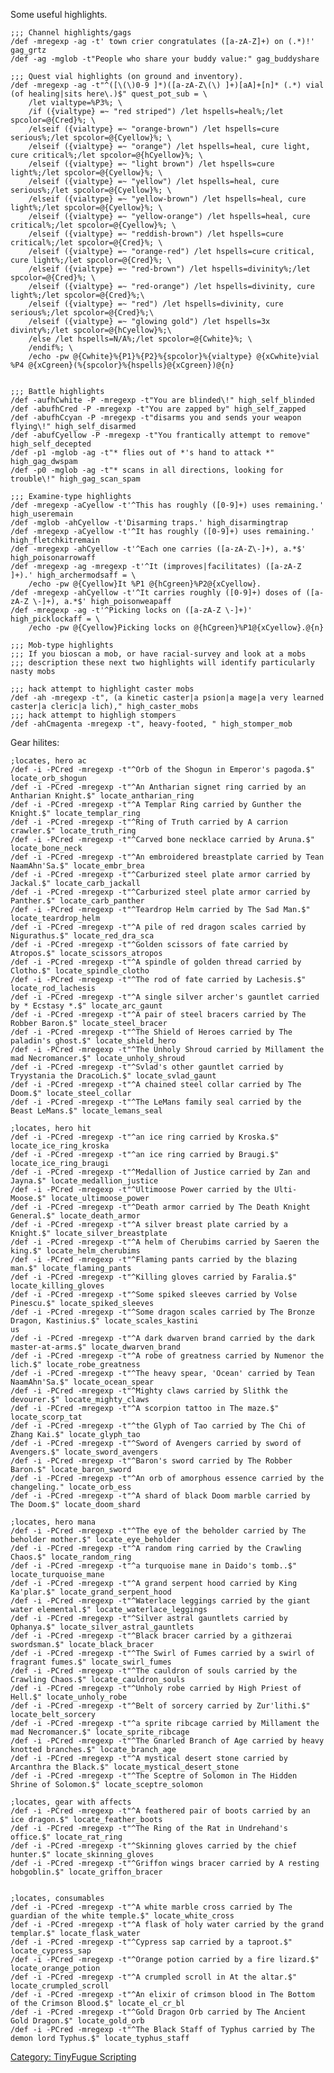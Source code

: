 Some useful highlights.

    ;;; Channel highlights/gags
    /def -mregexp -ag -t' town crier congratulates ([a-zA-Z]+) on (.*)!' gag_grtz
    /def -ag -mglob -t"People who share your buddy value:" gag_buddyshare

    ;;; Quest vial highlights (on ground and inventory).
    /def -mregexp -ag -t"^([\(\)0-9 ]*)([a-zA-Z\(\) ]+)[aA]+[n]* (.*) vial (of healing|sits here\.)$" quest_pot_sub = \
        /let vialtype=%P3%; \
        /if ({vialtype} =~ "red striped") /let hspells=heal%;/let spcolor=@{Cred}%; \
        /elseif ({vialtype} =~ "orange-brown") /let hspells=cure serious%;/let spcolor=@{Cyellow}%; \
        /elseif ({vialtype} =~ "orange") /let hspells=heal, cure light, cure critical%;/let spcolor=@{hCyellow}%; \
        /elseif ({vialtype} =~ "light brown") /let hspells=cure light%;/let spcolor=@{Cyellow}%; \
        /elseif ({vialtype} =~ "yellow") /let hspells=heal, cure serious%;/let spcolor=@{Cyellow}%; \
        /elseif ({vialtype} =~ "yellow-brown") /let hspells=heal, cure light%;/let spcolor=@{Cyellow}%; \
        /elseif ({vialtype} =~ "yellow-orange") /let hspells=heal, cure critical%;/let spcolor=@{Cyellow}%; \
        /elseif ({vialtype} =~ "reddish-brown") /let hspells=cure critical%;/let spcolor=@{Cred}%; \
        /elseif ({vialtype} =~ "orange-red") /let hspells=cure critical, cure light%;/let spcolor=@{Cred}%; \
        /elseif ({vialtype} =~ "red-brown") /let hspells=divinity%;/let spcolor=@{Cred}%; \
        /elseif ({vialtype} =~ "red-orange") /let hspells=divinity, cure light%;/let spcolor=@{Cred}%;\
        /elseif ({vialtype} =~ "red") /let hspells=divinity, cure serious%;/let spcolor=@{Cred}%;\
        /elseif ({vialtype} =~ "glowing gold") /let hspells=3x divinty%;/let spcolor=@{hCyellow}%;\
        /else /let hspells=N/A%;/let spcolor=@{Cwhite}%; \
        /endif%; \
        /echo -pw @{Cwhite}%{P1}%{P2}%{spcolor}%{vialtype} @{xCwhite}vial %P4 @{xCgreen}(%{spcolor}%{hspells}@{xCgreen})@{n}


    ;;; Battle highlights
    /def -aufhCwhite -P -mregexp -t"You are blinded\!" high_self_blinded
    /def -abufhCred -P -mregexp -t"You are zapped by" high_self_zapped
    /def -abufhCcyan -P -mregexp -t"disarms you and sends your weapon flying\!" high_self_disarmed
    /def -abufCyellow -P -mregexp -t"You frantically attempt to remove" high_self_decepted
    /def -p1 -mglob -ag -t"* flies out of *'s hand to attack *" high_gag_dwspam
    /def -p0 -mglob -ag -t"* scans in all directions, looking for trouble\!" high_gag_scan_spam

    ;;; Examine-type highlights
    /def -mregexp -aCyellow -t'^This has roughly ([0-9]+) uses remaining.' high_useremain
    /def -mglob -ahCyellow -t'Disarming traps.' high_disarmingtrap
    /def -mregexp -aCyellow -t'^It has roughly ([0-9]+) uses remaining.' high_fletchkitremain
    /def -mregexp -ahCyellow -t'^Each one carries ([a-zA-Z\-]+), a.*$' high_poisonarrowaff
    /def -mregexp -ag -mregexp -t'^It (improves|facilitates) ([a-zA-Z ]+).' high_archermodsaff = \
        /echo -pw @{Cyellow}It %P1 @{hCgreen}%P2@{xCyellow}.
    /def -mregexp -ahCyellow -t'^It carries roughly ([0-9]+) doses of ([a-zA-Z \-]+), a.*$' high_poisonweapaff
    /def -mregexp -ag -t'^Picking locks on ([a-zA-Z \-]+)' high_picklockaff = \
        /echo -pw @{Cyellow}Picking locks on @{hCgreen}%P1@{xCyellow}.@{n}

    ;;; Mob-type highlights
    ;;; If you bioscan a mob, or have racial-survey and look at a mobs 
    ;;; description these next two highlights will identify particularly nasty mobs

    ;;; hack attempt to highlight caster mobs
    /def -ah -mregexp -t", (a kinetic caster|a psion|a mage|a very learned caster|a cleric|a lich)," high_caster_mobs
    ;;; hack attempt to highligh stompers
    /def -ahCmagenta -mregexp -t", heavy-footed, " high_stomper_mob

Gear hilites:

    ;locates, hero ac
    /def -i -PCred -mregexp -t"^Orb of the Shogun in Emperor's pagoda.$" locate_orb_shogun
    /def -i -PCred -mregexp -t"^An Antharian signet ring carried by an Antharian Knight.$" locate_antharian_ring
    /def -i -PCred -mregexp -t"^A Templar Ring carried by Gunther the Knight.$" locate_templar_ring
    /def -i -PCred -mregexp -t"^Ring of Truth carried by A carrion crawler.$" locate_truth_ring
    /def -i -PCred -mregexp -t"^Carved bone necklace carried by Aruna.$" locate_bone_neck
    /def -i -PCred -mregexp -t"^An embroidered breastplate carried by Tean NaamAhn'Sa.$" locate_embr_brea
    /def -i -PCred -mregexp -t"^Carburized steel plate armor carried by Jackal.$" locate_carb_jackall
    /def -i -PCred -mregexp -t"^Carburized steel plate armor carried by Panther.$" locate_carb_panther
    /def -i -PCred -mregexp -t"^Teardrop Helm carried by The Sad Man.$" locate_teardrop_helm
    /def -i -PCred -mregexp -t"^A pile of red dragon scales carried by Nigurathus.$" locate_red_dra_sca
    /def -i -PCred -mregexp -t"^Golden scissors of fate carried by Atropos.$" locate_scissors_atropos
    /def -i -PCred -mregexp -t"^A spindle of golden thread carried by Clotho.$" locate_spindle_clotho
    /def -i -PCred -mregexp -t"^The rod of fate carried by Lachesis.$" locate_rod_lachesis
    /def -i -PCred -mregexp -t"^A single silver archer's gauntlet carried by * Ecstasy *.$" locate_arc_gaunt
    /def -i -PCred -mregexp -t"^A pair of steel bracers carried by The Robber Baron.$" locate_steel_bracer
    /def -i -PCred -mregexp -t"^The Shield of Heroes carried by The paladin's ghost.$" locate_shield_hero
    /def -i -PCred -mregexp -t"^The Unholy Shroud carried by Millament the mad Necromancer.$" locate_unholy_shroud
    /def -i -PCred -mregexp -t"^Svlad's other gauntlet carried by Tryystania the DracoLich.$" locate_svlad_gaunt
    /def -i -PCred -mregexp -t"^A chained steel collar carried by The Doom.$" locate_steel_collar
    /def -i -PCred -mregexp -t"^The LeMans family seal carried by the Beast LeMans.$" locate_lemans_seal

    ;locates, hero hit
    /def -i -PCred -mregexp -t"^an ice ring carried by Kroska.$" locate_ice_ring_kroska
    /def -i -PCred -mregexp -t"^an ice ring carried by Braugi.$" locate_ice_ring_braugi
    /def -i -PCred -mregexp -t"^Medallion of Justice carried by Zan and Jayna.$" locate_medallion_justice
    /def -i -PCred -mregexp -t"^Ultimoose Power carried by the Ulti-Moose.$" locate_ultimoose_power
    /def -i -PCred -mregexp -t"^Death armor carried by The Death Knight General.$" locate_death_armor
    /def -i -PCred -mregexp -t"^A silver breast plate carried by a Knight.$" locate_silver_breastplate
    /def -i -PCred -mregexp -t"^A helm of Cherubims carried by Saeren the king.$" locate_helm_cherubims
    /def -i -PCred -mregexp -t"^Flaming pants carried by the blazing man.$" locate_flaming_pants
    /def -i -PCred -mregexp -t"^Killing gloves carried by Faralia.$" locate_killing_gloves
    /def -i -PCred -mregexp -t"^Some spiked sleeves carried by Volse Pinescu.$" locate_spiked_sleeves
    /def -i -PCred -mregexp -t"^Some dragon scales carried by The Bronze Dragon, Kastinius.$" locate_scales_kastini
    us
    /def -i -PCred -mregexp -t"^A dark dwarven brand carried by the dark master-at-arms.$" locate_dwarven_brand
    /def -i -PCred -mregexp -t"^A robe of greatness carried by Numenor the lich.$" locate_robe_greatness
    /def -i -PCred -mregexp -t"^The heavy spear, 'Ocean' carried by Tean NaamAhn'Sa.$" locate_ocean_spear
    /def -i -PCred -mregexp -t"^Mighty claws carried by Slithk the devourer.$" locate_mighty_claws
    /def -i -PCred -mregexp -t"^A scorpion tattoo in The maze.$" locate_scorp_tat
    /def -i -PCred -mregexp -t"^the Glyph of Tao carried by The Chi of Zhang Kai.$" locate_glyph_tao
    /def -i -PCred -mregexp -t"^Sword of Avengers carried by sword of Avengers.$" locate_sword_avengers
    /def -i -PCred -mregexp -t"^Baron's sword carried by The Robber Baron.$" locate_baron_sword
    /def -i -PCred -mregexp -t"^An orb of amorphous essence carried by the changeling." locate_orb_ess
    /def -i -PCred -mregexp -t"^A shard of black Doom marble carried by The Doom.$" locate_doom_shard

    ;locates, hero mana
    /def -i -PCred -mregexp -t"^The eye of the beholder carried by The beholder mother.$" locate_eye_beholder
    /def -i -PCred -mregexp -t"^A random ring carried by the Crawling Chaos.$" locate_random_ring
    /def -i -PCred -mregexp -t"^a turquoise mane in Daido's tomb..$" locate_turquoise_mane
    /def -i -PCred -mregexp -t"^A grand serpent hood carried by King Ka'plar.$" locate_grand_serpent_hood
    /def -i -PCred -mregexp -t"^Waterlace leggings carried by the giant water elemental.$" locate_waterlace_leggings
    /def -i -PCred -mregexp -t"^Silver astral gauntlets carried by Ophanya.$" locate_silver_astral_gauntlets
    /def -i -PCred -mregexp -t"^Black bracer carried by a githzerai swordsman.$" locate_black_bracer
    /def -i -PCred -mregexp -t"^The Swirl of Fumes carried by a swirl of fragrant fumes.$" locate_swirl_fumes
    /def -i -PCred -mregexp -t"^The cauldron of souls carried by the Crawling Chaos.$" locate_cauldron_souls
    /def -i -PCred -mregexp -t"^Unholy robe carried by High Priest of Hell.$" locate_unholy_robe
    /def -i -PCred -mregexp -t"^Belt of sorcery carried by Zur'lithi.$" locate_belt_sorcery
    /def -i -PCred -mregexp -t"^a sprite ribcage carried by Millament the mad Necromancer.$" locate_sprite_ribcage
    /def -i -PCred -mregexp -t"^The Gnarled Branch of Age carried by heavy knotted branches.$" locate_branch_age
    /def -i -PCred -mregexp -t"^A mystical desert stone carried by Arcanthra the Black.$" locate_mystical_desert_stone
    /def -i -PCred -mregexp -t"^The Sceptre of Solomon in The Hidden Shrine of Solomon.$" locate_sceptre_solomon

    ;locates, gear with affects
    /def -i -PCred -mregexp -t"^A feathered pair of boots carried by an ice dragon.$" locate_feather_boots
    /def -i -PCred -mregexp -t"^The Ring of the Rat in Undrehand's office.$" locate_rat_ring
    /def -i -PCred -mregexp -t"^Skinning gloves carried by the chief hunter.$" locate_skinning_gloves
    /def -i -PCred -mregexp -t"^Griffon wings bracer carried by A resting hobgoblin.$" locate_griffon_bracer


    ;locates, consumables
    /def -i -PCred -mregexp -t"^A white marble cross carried by The guardian of the white temple.$" locate_white_cross
    /def -i -PCred -mregexp -t"^A flask of holy water carried by the grand templar.$" locate_flask_water
    /def -i -PCred -mregexp -t"^Cypress sap carried by a taproot.$" locate_cypress_sap
    /def -i -PCred -mregexp -t"^Orange potion carried by a fire lizard.$" locate_orange_potion
    /def -i -PCred -mregexp -t"^A crumpled scroll in At the altar.$" locate_crumpled_scroll
    /def -i -PCred -mregexp -t"^An elixir of crimson blood in The Bottom of the Crimson Blood.$" locate_el_cr_bl
    /def -i -PCred -mregexp -t"^Gold Dragon Orb carried by The Ancient Gold Dragon.$" locate_gold_orb
    /def -i -PCred -mregexp -t"^The Black Staff of Typhus carried by The demon lord Typhus.$" locate_typhus_staff

[Category: TinyFugue
Scripting](Category:_TinyFugue_Scripting "wikilink")
